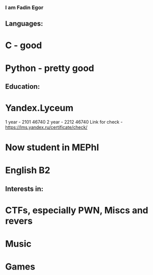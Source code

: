 ### I am Fadin Egor

## Languages:
# C - good
# Python - pretty good

## Education:
# Yandex.Lyceum
1 year - 2101 46740
2 year - 2212 46740
Link for check - https://lms.yandex.ru/certificate/check/
# Now student in MEPhI
# English B2

## Interests in:
# CTFs, especially PWN, Miscs and revers
# Music
# Games
<!--
**TuhFox/TuhFox** is a ✨ _special_ ✨ repository because its `README.md` (this file) appears on your GitHub profile.

Here are some ideas to get you started:

- 🔭 I’m currently working on ...
- 🌱 I’m currently learning ...
- 👯 I’m looking to collaborate on ...
- 🤔 I’m looking for help with ...
- 💬 Ask me about ...
- 📫 How to reach me: ...
- 😄 Pronouns: ...
- ⚡ Fun fact: ...
-->
